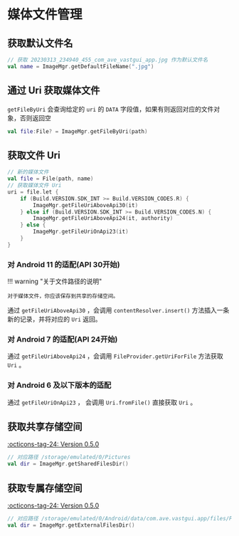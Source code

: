 # 媒体文件管理

## 获取默认文件名

```kotlin
// 获取 20230313_234940_455_com_ave_vastgui_app.jpg 作为默认文件名
val name = ImageMgr.getDefaultFileName(".jpg")
```

## 通过 Uri 获取媒体文件

`getFileByUri` 会查询给定的 `uri` 的 `DATA` 字段值，如果有则返回对应的文件对象，否则返回空

```kotlin
val file:File? = ImageMgr.getFileByUri(path)
```

## 获取文件 Uri

```kotlin
// 新的媒体文件
val file = File(path, name)
// 获取媒体文件 Uri
uri = file.let {
    if (Build.VERSION.SDK_INT >= Build.VERSION_CODES.R) {
        ImageMgr.getFileUriAboveApi30(it)
    } else if (Build.VERSION.SDK_INT >= Build.VERSION_CODES.N) {
        ImageMgr.getFileUriAboveApi24(it, authority)
    } else {
        ImageMgr.getFileUriOnApi23(it)
    }
}
```

### 对 Android 11 的适配(API 30开始)

!!! warning "关于文件路径的说明"

    对于媒体文件，你应该保存到共享的存储空间。

通过 `getFileUriAboveApi30` ，会调用 `contentResolver.insert()` 方法插入一条新的记录，并将对应的 `Uri` 返回。

### 对 Android 7 的适配(API 24开始)

通过 `getFileUriAboveApi24` ，会调用 `FileProvider.getUriForFile` 方法获取 `Uri` 。

### 对 Android 6 及以下版本的适配

通过 `getFileUriOnApi23` ， 会调用 `Uri.fromFile()` 直接获取 `Uri` 。

## 获取共享存储空间

[:octicons-tag-24: Version 0.5.0](https://ave.entropy2020.cn/version/VastTools/#050)

```kotlin
// 对应路径 /storage/emulated/0/Pictures
val dir = ImageMgr.getSharedFilesDir()
```

## 获取专属存储空间

[:octicons-tag-24: Version 0.5.0](https://ave.entropy2020.cn/version/VastTools/#050)

```kotlin
// 对应路径 /storage/emulated/0/Android/data/com.ave.vastgui.app/files/Pictures
val dir = ImageMgr.getExternalFilesDir()
```